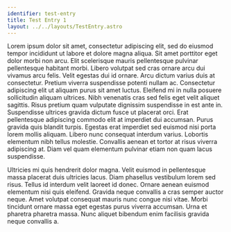 ```yaml
---
identifier: test-entry
title: Test Entry 1
layout: ../../layouts/TestEntry.astro
---
```

Lorem ipsum dolor sit amet, consectetur adipiscing elit, sed do eiusmod tempor incididunt ut labore et dolore magna aliqua. Sit amet porttitor eget dolor morbi non arcu. Elit scelerisque mauris pellentesque pulvinar pellentesque habitant morbi. Libero volutpat sed cras ornare arcu dui vivamus arcu felis. Velit egestas dui id ornare. Arcu dictum varius duis at consectetur. Pretium viverra suspendisse potenti nullam ac. Consectetur adipiscing elit ut aliquam purus sit amet luctus. Eleifend mi in nulla posuere sollicitudin aliquam ultrices. Nibh venenatis cras sed felis eget velit aliquet sagittis. Risus pretium quam vulputate dignissim suspendisse in est ante in. Suspendisse ultrices gravida dictum fusce ut placerat orci. Erat pellentesque adipiscing commodo elit at imperdiet dui accumsan. Purus gravida quis blandit turpis. Egestas erat imperdiet sed euismod nisi porta lorem mollis aliquam. Libero nunc consequat interdum varius. Lobortis elementum nibh tellus molestie. Convallis aenean et tortor at risus viverra adipiscing at. Diam vel quam elementum pulvinar etiam non quam lacus suspendisse.

Ultricies mi quis hendrerit dolor magna. Velit euismod in pellentesque massa placerat duis ultricies lacus. Diam phasellus vestibulum lorem sed risus. Tellus id interdum velit laoreet id donec. Ornare aenean euismod elementum nisi quis eleifend. Gravida neque convallis a cras semper auctor neque. Amet volutpat consequat mauris nunc congue nisi vitae. Morbi tincidunt ornare massa eget egestas purus viverra accumsan. Urna et pharetra pharetra massa. Nunc aliquet bibendum enim facilisis gravida neque convallis a.